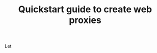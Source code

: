 ﻿---
title: "Quickstart guide to create web proxies"
toc: true
tag: developers
category: "API Management"
menus: 
    quickstartapi: 
        icon: fa fa-gg
        category: "Quickstart"
        title: "Create Proxy endpoint" 
        identifier: quickstartproxy
---
Let